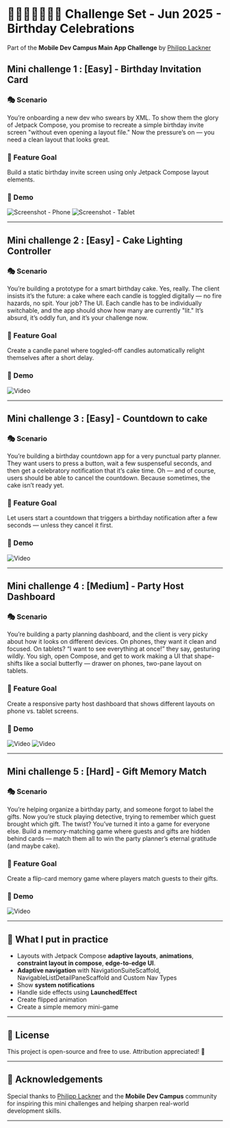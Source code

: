 # 👩🏻‍💻📓✍🏻💡 Challenge Set - Jun 2025 - Birthday Celebrations

Part of the **Mobile Dev Campus Main App Challenge** by [Philipp Lackner](https://pl-coding.com/campus)

## Mini challenge 1 : [Easy] - Birthday Invitation Card
### 🎭 Scenario
You’re onboarding a new dev who swears by XML. To show them the glory of Jetpack Compose, you promise to recreate a simple birthday invite screen "without even opening a layout file." Now the pressure’s on — you need a clean layout that looks great.
### 🎯 Feature Goal
Build a static birthday invite screen using only Jetpack Compose layout elements.
### 🎥 Demo
![Screenshot - Phone](assets/mini_challenge_june_1_1.webp)
![Screenshot - Tablet](assets/mini_challenge_june_1_2.webp)

---

## Mini challenge 2 : [Easy] - Cake Lighting Controller
### 🎭 Scenario
You’re building a prototype for a smart birthday cake. Yes, really. The client insists it’s the future: a cake where each candle is toggled digitally — no fire hazards, no spit. Your job? The UI. Each candle has to be individually switchable, and the app should show how many are currently "lit." It’s absurd, it’s oddly fun, and it’s your challenge now.
### 🎯 Feature Goal
Create a candle panel where toggled-off candles automatically relight themselves after a short delay.
### 🎥 Demo
![Video](assets/mini_challenge_june_2.gif)

---

## Mini challenge 3 : [Easy] - Countdown to cake
### 🎭 Scenario
You’re building a birthday countdown app for a very punctual party planner. They want users to press a button, wait a few suspenseful seconds, and then get a celebratory notification that it’s cake time. Oh — and of course, users should be able to cancel the countdown. Because sometimes, the cake isn’t ready yet.
### 🎯 Feature Goal
Let users start a countdown that triggers a birthday notification after a few seconds — unless they cancel it first.
### 🎥 Demo
![Video](assets/mini_challenge_june_3.gif)

---

## Mini challenge 4 : [Medium] - Party Host Dashboard
### 🎭 Scenario
You’re building a party planning dashboard, and the client is very picky about how it looks on different devices. On phones, they want it clean and focused. On tablets? “I want to see everything at once!” they say, gesturing wildly. You sigh, open Compose, and get to work making a UI that shape-shifts like a social butterfly — drawer on phones, two-pane layout on tablets.
### 🎯 Feature Goal
Create a responsive party host dashboard that shows different layouts on phone vs. tablet screens.
### 🎥 Demo
![Video](assets/mini_challenge_june_4_1.gif)
![Video](assets/mini_challenge_june_4_2.gif)

---

## Mini challenge 5 : [Hard] - Gift Memory Match
### 🎭 Scenario
You’re helping organize a birthday party, and someone forgot to label the gifts. Now you’re stuck playing detective, trying to remember which guest brought which gift. The twist? You’ve turned it into a game for everyone else. Build a memory-matching game where guests and gifts are hidden behind cards — match them all to win the party planner’s eternal gratitude (and maybe cake).
### 🎯 Feature Goal
Create a flip-card memory game where players match guests to their gifts.
### 🎥 Demo
![Video](assets/mini_challenge_june_5.gif)

---

## 🧠 What I put in practice

- Layouts with Jetpack Compose **adaptive layouts**, **animations**, **constraint layout in compose**, **edge-to-edge UI**.
- **Adaptive navigation** with NavigationSuiteScaffold, NavigableListDetailPaneScaffold and Custom Nav Types
- Show **system notifications**
- Handle side effects using **LaunchedEffect**
- Create flipped animation
- Create a simple memory mini-game

---

## 📜 License

This project is open-source and free to use. Attribution appreciated! 🙌

---

## 🤝 Acknowledgements

Special thanks to [Philipp Lackner](https://pl-coding.com/campus) and the **Mobile Dev Campus** community for inspiring this mini challenges and helping sharpen real-world development skills.

---

